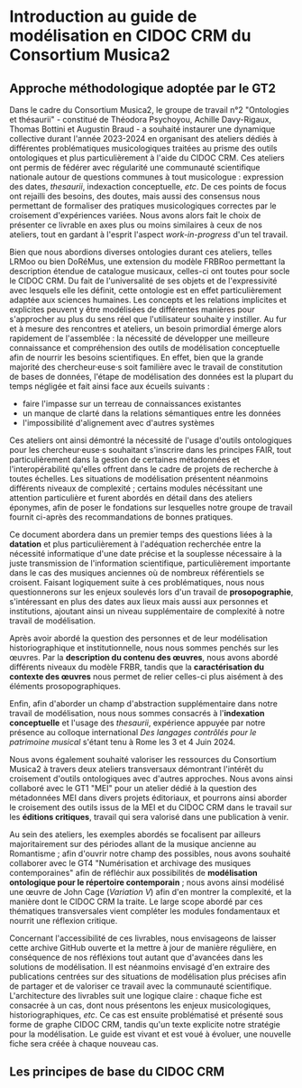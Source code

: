 # Introduction au guide de modélisation en CIDOC CRM du Consortium Musica2

## Approche méthodologique adoptée par le GT2 ## 

Dans le cadre du Consortium Musica2, le groupe de travail n°2 "Ontologies et thésaurii" - constitué de Théodora Psychoyou, Achille Davy-Rigaux, Thomas Bottini et Augustin Braud - a souhaité instaurer une dynamique collective durant l'année 2023-2024 en organisant des ateliers dédiés à différentes problématiques musicologiques traitées au prisme des outils ontologiques et plus particulièrement à l'aide du CIDOC CRM. Ces ateliers ont permis de fédérer avec régularité une communauté scientifique nationale autour de questions communes à tout musicologue : expression des dates, _thesaurii_, indexaction conceptuelle, _etc_. De ces points de focus ont rejailli des besoins, des doutes, mais aussi des consensus nous permettant de formaliser des pratiques musicologiques correctes par le croisement d'expériences variées. Nous avons alors fait le choix de présenter ce livrable en axes plus ou moins similaires à ceux de nos ateliers, tout en gardant à l'esprit l'aspect _work-in-progress_ d'un tel travail. 

Bien que nous abordions diverses ontologies durant ces ateliers, telles LRMoo ou bien DoRéMus, une extension du modèle FRBRoo permettant la description étendue de catalogue musicaux, celles-ci ont toutes pour socle le CIDOC CRM. Du fait de l'universalité de ses objets et de l'expressivité avec lesquels elle les définit, cette ontologie est en effet particulièrement adaptée aux sciences humaines. Les concepts et les relations implicites et explicites peuvent y être modélisées de différentes manières pour s'approcher au plus du sens réel que l'utilisateur souhaite y instiller. Au fur et à mesure des rencontres et ateliers, un besoin primordial émerge alors rapidement de l'assemblée : la nécessité de développer une meilleure connaissance et compréhension des outils de modélisation conceptuelle afin de nourrir les besoins scientifiques. En effet, bien que la grande majorité des chercheur·euse·s soit familière avec le travail de constitution de bases de données, l'étape de modélisation des données est la plupart du temps négligée et fait ainsi face aux écueils suivants :

- faire l'impasse sur un terreau de connaissances existantes
- un manque de clarté dans la relations sémantiques entre les données
- l'impossibilité d'alignement avec d'autres systèmes 

Ces ateliers ont ainsi démontré la nécessité de l'usage d'outils ontologiques pour les chercheur·euse·s souhaitant s'inscrire dans les principes FAIR, tout particulièrement dans la gestion de certaines métadonnées et l'interopérabilité qu'elles offrent dans le cadre de projets de recherche à toutes échelles. Les situations de modélisation présentent néanmoins différents niveaux de complexité ; certains modules nécéssitant une attention particulière et furent abordés en détail dans des ateliers éponymes, afin de poser le fondations sur lesquelles notre groupe de travail fournit ci-après des recommandations de bonnes pratiques. 

Ce document abordera dans un premier temps des questions liées à la **datation** et plus particulièrement à l'adéquation recherchée entre la nécessité informatique d'une date précise et la souplesse nécessaire à la juste transmission de l'information scientifique, particulièrement importante dans le cas des musiques anciennes où de nombreux référentiels se croisent. Faisant logiquement suite à ces problématiques, nous nous questionnerons sur les enjeux soulevés lors d'un travail de **prosopographie**, s'intéressant en plus des dates aux lieux mais aussi aux personnes et institutions, ajoutant ainsi un niveau supplémentaire de complexité à notre travail de modélisation. 

Après avoir abordé la question des personnes et de leur modélisation historiographique et institutionnelle, nous nous sommes penchés sur les œuvres. Par la **description du contenu des  œuvres**, nous avons abordé différents niveaux du modèle FRBR, tandis que la **caractérisation du contexte des œuvres** nous permet de relier celles-ci plus aisément à des éléments prosopographiques. 

Enfin, afin d'aborder un champ d'abstraction supplémentaire dans notre travail de modélisation, nous nous sommes consacrés à l'**indexation conceptuelle** et l'usage des _thesaurii_, expérience appuyée par notre présence au colloque international _Des langages contrôlés pour le patrimoine musical_ s'étant tenu à Rome les 3 et 4 Juin 2024.
 
Nous avons également souhaité valoriser les ressources du Consortium Musica2 à travers deux ateliers transversaux démontrant l'intérêt du croisement d'outils ontologiques avec d'autres approches. Nous avons ainsi collaboré avec le GT1 "MEI" pour un atelier dédié à la question des métadonnées MEI dans divers projets éditoriaux, et pourrons ainsi aborder le croisement des outils issus de la MEI et du CIDOC CRM dans le travail sur les **éditions critiques**, travail qui sera valorisé dans une publication à venir. 

Au sein des ateliers, les exemples abordés se focalisent par ailleurs majoritairement sur des périodes allant de la musique ancienne au Romantisme ; afin d'ouvrir notre champ des possibles, nous avons souhaité collaborer avec le GT4 "Numérisation et archivage des musiques contemporaines" afin de réfléchir aux possibilités de **modélisation ontologique pour le répertoire contemporain** ; nous avons ainsi modélisé une œuvre de John Cage (_Variation V_) afin d'en montrer la complexité, et la manière dont le CIDOC CRM la traite. Le large scope abordé par ces thématiques transversales vient compléter les modules fondamentaux et nourrit une réflexion critique.

Concernant l'accessibilité de ces livrables, nous envisageons de laisser cette archive GitHub ouverte et la mettre à jour de manière régulière, en conséquence de nos réfléxions tout autant que d'avancées dans les solutions de modélisation. Il est néanmoins envisagé d'en extraire des publications centrées sur des situations de modélisation plus précises afin de partager et de valoriser ce travail avec la communauté scientifique. L'architecture des livrables suit une logique claire : chaque fiche est consacrée à un cas, dont nous présentons les enjeux musicologiques, historiographiques, _etc_. Ce cas est ensuite problématisé et présenté sous forme de graphe CIDOC CRM, tandis qu'un texte explicite notre stratégie pour la modélisation. Le guide est vivant et est voué à évoluer, une nouvelle fiche sera créée à chaque nouveau cas.

## Les principes de base du CIDOC CRM ##
